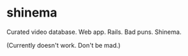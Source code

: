 shinema
=======

Curated video database. Web app. Rails. Bad puns. Shinema.

(Currently doesn't work. Don't be mad.)
